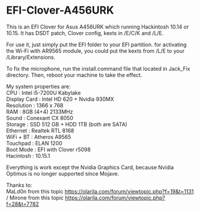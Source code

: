 # EFI-Clover-A456URK
 This is an EFI Clover for Asus A456URK which running Hackintosh 10.14 or 10.15. It has DSDT patch, Clover config, kexts in /E/C/K and /L/E.

 For use it, just simply put the EFI folder to your EFI partition. for activating the Wi-Fi with AR9565 module, you could put the kexts from /L/E to your /Library/Extensions.

 To fix the microphone, run the install.command file that located in Jack_Fix directory. Then, reboot your machine to take the effect.

 My system properties are:\
 CPU : Intel i5-7200U Kabylake\
 Display Card : Intel HD 620 + Nvidia 930MX\
 Resolution : 1366 x 768\
 RAM : 8GB (4+4) 2133MHz\
 Sound : Conexant CX 8050\
 Storage : SSD 512 GB + HDD 1TB (both are SATA)\
 Ethernet : Realtek RTL 8168\
 WiFi + BT : Atheros A9565\
 Touchpad : ELAN 1200\
 Boot Mode : EFI with Clover r5098\
 Hacintosh : 10.15.1

Everything is work except the Nvidia Graphics Card, because Nvidia Optimus is no longer supported since Mojave.

Thanks to:\
MaLd0n from this topic https://olarila.com/forum/viewtopic.php?f=19&t=1131 /
Mirone from this topic https://olarila.com/forum/viewtopic.php?f=28&t=7782